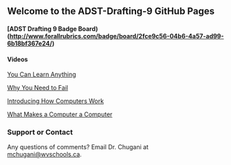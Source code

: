 ## Welcome to the ADST-Drafting-9 GitHub Pages

#### [ADST Drafting 9 Badge Board)(http://www.forallrubrics.com/badge/board/2fce9c56-04b6-4a57-ad99-6b18bf367e24/)

#### Videos
[You Can Learn Anything](https://www.khanacademy.org/resources/parents-mentors-1/helping-your-child/v/you-can-learn-anything)

[Why You Need to Fail](https://www.youtube.com/watch?v=AWwDzHFSyLs)

[Introducing How Computers Work](https://www.youtube.com/watch?v=OAx_6-wdslM&list=PLzdnOPI1iJNcsRwJhvksEo1tJqjIqWbN-)

[What Makes a Computer a Computer](https://www.youtube.com/watch?v=mCq8-xTH7jA&list=PLzdnOPI1iJNcsRwJhvksEo1tJqjIqWbN-&index=2)







### Support or Contact

Any questions of comments? Email Dr. Chugani at mchugani@wvschools.ca.
